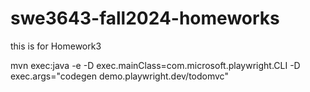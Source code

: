 # swe3643-fall2024-homeworks

this is for Homework3

mvn exec:java -e -D exec.mainClass=com.microsoft.playwright.CLI -D exec.args="codegen demo.playwright.dev/todomvc"




